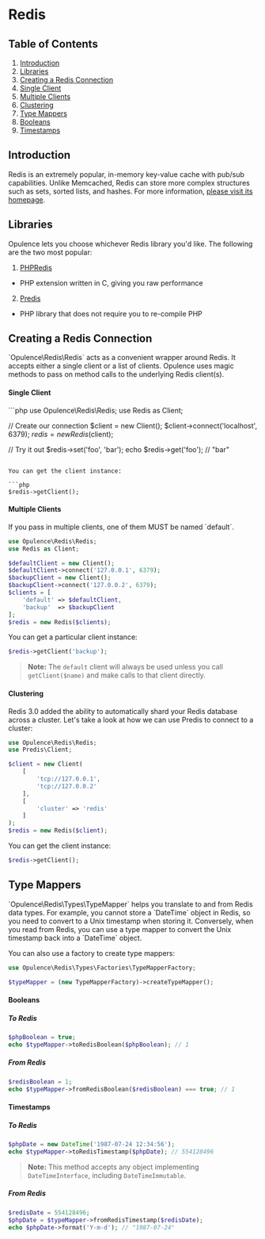 # Redis

## Table of Contents
1. [Introduction](#introduction)
2. [Libraries](#libraries)
3. [Creating a Redis Connection](#creating-redis-connection)
  1. [Single Client](#single-client)
  2. [Multiple Clients](#multiple-clients)
  3. [Clustering](#clustering)
4. [Type Mappers](#type-mappers)
  1. [Booleans](#booleans)
  2. [Timestamps](#timestamps)

<h2 id="introduction">Introduction</h2>
Redis is an extremely popular, in-memory key-value cache with pub/sub capabilities.  Unlike Memcached, Redis can store more complex structures such as sets, sorted lists, and hashes.  For more information, <a href="http://redis.io/" target="_blank">please visit its homepage</a>.

<h2 id="libraries">Libraries</h2>
Opulence lets you choose whichever Redis library you'd like.  The following are the two most popular:

1. <a href="https://github.com/phpredis/phpredis" target="_blank">PHPRedis</a>
  * PHP extension written in C, giving you raw performance
2. <a href="https://github.com/nrk/predis" target="_blank">Predis</a>
  * PHP library that does not require you to re-compile PHP

<h2 id="creating-redis-connection">Creating a Redis Connection</h2>
`Opulence\Redis\Redis` acts as a convenient wrapper around Redis.  It accepts either a single client or a list of clients.  Opulence uses magic methods to pass on method calls to the underlying Redis client(s).

<h4 id="single-client">Single Client</h4>
```php
use Opulence\Redis\Redis;
use Redis as Client;

// Create our connection
$client = new Client();
$client->connect('localhost', 6379);
$redis = new Redis($client);

// Try it out
$redis->set('foo', 'bar');
echo $redis->get('foo'); // "bar"
```

You can get the client instance:

```php
$redis->getClient();
```

<h4 id="multiple-clients">Multiple Clients</h4>
If you pass in multiple clients, one of them MUST be named `default`.

```php
use Opulence\Redis\Redis;
use Redis as Client;

$defaultClient = new Client();
$defaultClient->connect('127.0.0.1', 6379);
$backupClient = new Client();
$backupClient->connect('127.0.0.2', 6379);
$clients = [
    'default' => $defaultClient,
    'backup'  => $backupClient
];
$redis = new Redis($clients);
```

You can get a particular client instance:

```php
$redis->getClient('backup');
```

> **Note:** The `default` client will always be used unless you call `getClient($name)` and make calls to that client directly.

<h4 id="clustering">Clustering</h4>
Redis 3.0 added the ability to automatically shard your Redis database across a cluster.  Let's take a look at how we can use Predis to connect to a cluster:

```php
use Opulence\Redis\Redis;
use Predis\Client;

$client = new Client(
    [
        'tcp://127.0.0.1',
        'tcp://127.0.0.2'
    ],
    [
        'cluster' => 'redis'
    ]
);
$redis = new Redis($client);
```

You can get the client instance:

```php
$redis->getClient();
```

<h2 id="type-mappers">Type Mappers</h2>
`Opulence\Redis\Types\TypeMapper` helps you translate to and from Redis data types.  For example, you cannot store a `DateTime` object in Redis, so you need to convert to a Unix timestamp when storing it.  Conversely, when you read from Redis, you can use a type mapper to convert the Unix timestamp back into a `DateTime` object.

You can also use a factory to create type mappers:

```php
use Opulence\Redis\Types\Factories\TypeMapperFactory;

$typeMapper = (new TypeMapperFactory)->createTypeMapper();
```

<h4 id="booleans">Booleans</h4>

##### To Redis
```php
$phpBoolean = true;
echo $typeMapper->toRedisBoolean($phpBoolean); // 1
```

##### From Redis
```php
$redisBoolean = 1;
echo $typeMapper->fromRedisBoolean($redisBoolean) === true; // 1
```

<h4 id="timestamps">Timestamps</h4>

##### To Redis
```php
$phpDate = new DateTime('1987-07-24 12:34:56');
echo $typeMapper->toRedisTimestamp($phpDate); // 554128496
```

> **Note:** This method accepts any object implementing `DateTimeInterface`, including `DateTimeImmutable`.

##### From Redis
```php
$redisDate = 554128496;
$phpDate = $typeMapper->fromRedisTimestamp($redisDate);
echo $phpDate->format('Y-m-d'); // "1987-07-24"
```
